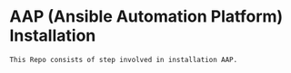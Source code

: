 # AAP (Ansible Automation Platform) Installation
```
This Repo consists of step involved in installation AAP.

```
